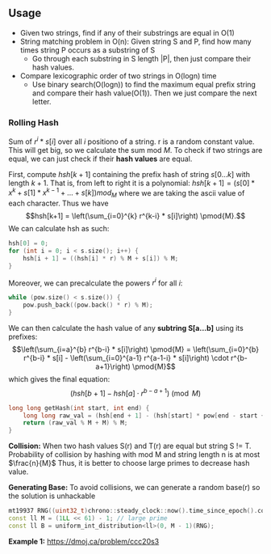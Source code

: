 ## Usage
- Given two strings, find if any of their substrings are equal in O(1)
- String matching problem in O(n): Given string S and P, find how many times string P occurs as a substring of S
	- Go through each substring in S length |P|, then just compare their hash values.
- Compare lexicographic order of two strings in O(logn) time
	- Use binary search(O(logn)) to find the maximum equal prefix string and compare their hash value(O(1)). Then we just compare the next letter.


### Rolling Hash
Sum of $r^i * s[i]$ over all $i$ positiono of a string. r is a random constant value. This will get big, so we calculate the sum mod $M$.
To check if two strings are equal, we can just check if their **hash values** are equal.

First, compute $hsh[k+1]$ containing the prefix hash of string $s[0...k]$ with length $k+1$. That is, from left to right it is a polynomial: $hsh[k+1] = (s[0]*x^k + s[1]*x^{k-1} + ... + s[k]) mod_{M}$ where we are taking the ascii value of each character. Thus we have
$$hsh[k+1] = \left(\sum_{i=0}^{k}  r^{k-i} * s[i]\right) \pmod{M}.$$
We can calculate hsh as such:
```cpp
hsh[0] = 0;
for (int i = 0; i < s.size(); i++) {
	hsh[i + 1] = ((hsh[i] * r) % M + s[i]) % M;
}
```
Moreover, we can precalculate the powers $r^i$ for all $i$:
```cpp
while (pow.size() < s.size()) {
	pow.push_back((pow.back() * r) % M);
}
```
We can then calculate the hash value of any **subtring S[a...b]** using its prefixes:
$$\left(\sum_{i=a}^{b}  r^{b-i} * s[i]\right) \pmod{M} = \left(\sum_{i=0}^{b}  r^{b-i} * s[i] - \left(\sum_{i=0}^{a-1}  r^{a-1-i} * s[i]\right) \cdot r^{b-a+1}\right) \pmod{M}$$
which gives the final equation:
$$(hsh[b+1] - hsh[a]\cdot r^{b-a+1})\pmod{M}$$
```cpp
long long getHash(int start, int end) {
	long long raw_val = (hsh[end + 1] - (hsh[start] * pow[end - start + 1]));
	return (raw_val % M + M) % M;
}
```
**Collision:** When two hash values S(r) and T(r) are equal but string S != T.
Probability of collision by hashing with mod M and string length n is at most $\frac{n}{M}$
Thus, it is better to choose large primes to decrease hash value.

**Generating Base:** To avoid collisions, we can generate a random base(r) so the solution is unhackable
```cpp
mt19937 RNG((uint32_t)chrono::steady_clock::now().time_since_epoch().count());
const ll M = (1LL << 61) - 1; // large prime
const ll B = uniform_int_distribution<ll>(0, M - 1)(RNG);
```

**Example 1:** https://dmoj.ca/problem/ccc20s3
